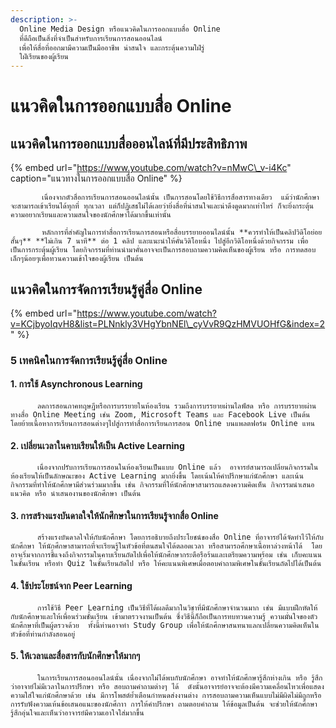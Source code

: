 ```yaml
---
description: >-
  Online Media Design หรือแนวคิดในการออกแบบสื่อ Online
  ที่ดีถือเป็นสิ่งที่จำเป็นสำหรับการเรียนการสอนออนไลน์
  เพื่อให้สื่อที่ออกมามีความเป็นมืออาชีพ น่าสนใจ และกระตุ้นความใฝ่รู่
  ใฝ่เรียนของผู้เรียน
---
```


# แนวคิดในการออกแบบสื่อ Online

## **แนวคิดในการออกแบบสื่อออนไลน์ที่มีประสิทธิภาพ** 

{% embed url="https://www.youtube.com/watch?v=nMwC\_v-i4Kc" caption="แนวทางในการออกแบบสื่อ Online" %}

           เนื่องจากตัวสื่อการเรียนการสอนออนไลน์นั้น เป็นการสอนโดยใช้วิธีการสื่อสารทางเดียว  แม้ว่านักศึกษาจะสามารถเข้าเรียนได้ทุกที่ ทุกเวลา แต่ก็ปฏิเสธไม่ได้เลยว่ายิ่งสื่อที่น่าสนใจและน่าดึงดูดมากเท่าไหร่ ก็จะยิ่งกระตุ้นความอยากเรียนและความสนใจของนักศึกษาได้มากขึ้นเท่านั้น

           หลักการที่สำคัญในการทำสื่อการเรียนการสอนหรือสื่อบรรยายออนไลน์นั้น **ควรทำให้เป็นคลิปวิดิโอย่อยสั้นๆ** **ไม่เกิน 7 นาที** ต่อ 1 คลิป และแนะนำให้คั่นวิดิโอหนึ่ง ไปสู่อีกวิดิโอหนึ่งด้วยกิจกรรม เพื่อเป็นการกระตุ้นผู้เรียน โดยกิจกรรมที่ท่านนำมาคั่นอาจจะเป็นการสอบถามความคิดเห็นของผู้เรียน หรือ การทดสอบเล็กๆน้อยๆเพื่อทวนความเข้าใจของผู้เรียน เป็นต้น 

## แนวคิดในการจัดการเรียนรู้คู่สื่อ Online

{% embed url="https://www.youtube.com/watch?v=KCjbyoIqvH8&list=PLNnkly3VHgYbnNEl\_cyVvR9QzHMVUOHfG&index=2" %}

### 5 เทคนิคในการจัดการเรียนรู้คู่สื่อ Online

#### 1. การใช้ Asynchronous Learning

          ลดการสอนภาคทฤษฏีหรือการบรรยายในห้องเรียน รวมถึงการบรรยายผ่านไลฟ์สด หรือ การบรรยายผ่านทางสื่อ Online Meeting เช่น Zoom, Microsoft Teams และ Facebook Live เป็นต้น  โดยย้ายเนื้อหาการเรียนการสอนต่างๆไปสู่การทำสื่อการเรียนการสอน Online บนแพลตฟอร์ม Online แทน 

#### 2. เปลี่ยนเวลาในคาบเรียนให้เป็น Active Learning

          เนื่องจากปรับการเรียนการสอนในห้องเรียนเป็นแบบ Online แล้ว  อาจารย์สามารถเปลี่ยนกิจกรรมในห้องเรียนให้เป็นลักษณะของ Active Learning มากยิ่งขึ้น โดยเน้นให้คำปรึกษาแก่นักศึกษา และเน้นกิจกรรมที่ทำให้นักศึกษามีส่วนร่วมมากขึ้น เช่น กิจกรรมที่ให้นักศึกษาสามารถแสดงความคิดเห็น กิจกรรมนำเสนอแนวคิด หรือ นำเสนองานของนักศึกษา เป็นต้น

#### 3. การสร้างแรงบันดาลใจให้นักศึกษาในการเรียนรู้จากสื่อ Online

          สร้างแรงบันดาลใจให้กับนักศึกษา โดยการอธิบายถึงประโยชน์ของสื่อ Online ที่อาจารย์ได้จัดทำไว้ให้กับนักศึกษา ให้นักศึกษาสามารถที่จะเรียนรู้ในหัวข้อที่ตนสนใจได้ตลอดเวลา หรือสามารถศึกษาเนื้อหาล่วงหน้าได้  โดยอาจเริ่มจากการชี้แจงถึงกิจกรรมในคาบเรียนถัดไปเพื่อให้นักศึกษากระตือรือร้นและเตรียมความพร้อม เช่น เก็บคะแนนในชั้นเรียน หรือทำ Quiz ในชั้นเรียนถัดไป หรือ ให้คะแนนพิเศษเมื่อตอบคำถามพิเศษในชั้นเรียนถัดไปได้เป็นต้น

#### 4. ใช้ประโยชน์จาก Peer Learning

          การใช้วิธี Peer Learning เป็นวิธีที่ได้ผลดีมากในวิชาที่มีนักศึกษาจำนวนมาก เช่น มีแบบฝึกหัดให้กับนักศึกษาและให้เพื่อนร่วมชั้นเรียน เข้ามาตรวจงานเป็นต้น ซึ่งวิธีนี้ก็ถือเป็นการทบทวนความรู้ ความมั่นใจของตัวนักศึกษาที่เป็นผู้ตรวจด้วย  ทั้งนี้ท่านอาจทำ Study Group เพื่อให้นักศึกษาสนทนาแลกเปลี่ยนความคิดเห็นในหัวข้อที่ท่านกำลังสอนอยู่

#### 5. ให้เวลาและสื่อสารกับนักศึกษาให้มากๆ

          ในการเรียนการสอนออนไลน์นั้น เนื่องจากไม่ได้พบกับนักศึกษา อาจทำให้นักศึกษารู้สึกห่างเกิน หรือ รู้สึกว่าอาจาย์ไม่มีเวลาในการปรึกษา หรือ สอบถามคำถามต่างๆ ได้  ดังนั้นอาจารย์อาจจะต้องมีความเคลื่อนไหวเพื่อแสดงความใส่ใจแก่นักศึกษาด้วย เช่น มีการโพสต์ย้ำเตือนกำหนดส่งงานต่าง การสอบถามความเห็นแบบไม่มีผิดไม่มีถูกหรือการรับฟังความเห้นข้อเสนอแนะของนักศึกาา การให้คำปรึกษา ถามตอบคำถาม ให้ข้อมูลเป็นต้น จะช่วยให้นักศึกษารู้สึกอุ่นใจและเห็นว่าอาจารย์มีความเอาใจใส่มากขึ้น

